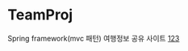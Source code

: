 # TeamProj
Spring framework(mvc 패턴)
여행정보 공유 사이트
<a href="https://parknnna.github.io/portfolio.io/">123</a>
